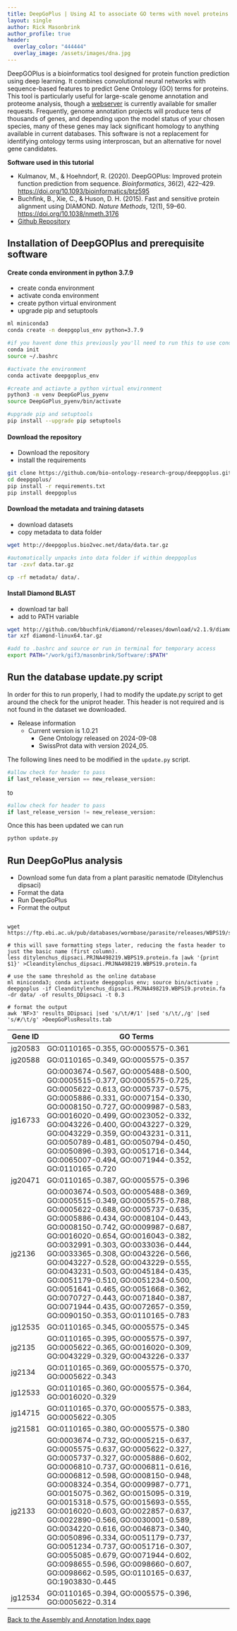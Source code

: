 ```yaml
---
title: DeepGoPlus | Using AI to associate GO terms with novel proteins 
layout: single
author: Rick Masonbrink
author_profile: true
header:
  overlay_color: "444444"
  overlay_image: /assets/images/dna.jpg
---
```


DeepGOPlus is a bioinformatics tool designed for protein function prediction using deep learning. It combines convolutional neural networks with sequence-based features to predict Gene Ontology (GO) terms for proteins. This tool is particularly useful for large-scale genome annotation and proteome analysis, though a [webserver](https://deepgo.cbrc.kaust.edu.sa/) is currently available for smaller requests. Frequently, genome annotation projects will produce tens of thousands of genes, and depending upon the model status of your chosen species, many of these genes may lack significant homology to anything available in current databases. This software is not a replacement for identifying ontology terms using interproscan, but an alternative for novel gene candidates. 


**Software used in this tutorial**
* Kulmanov, M., & Hoehndorf, R. (2020). DeepGOPlus: Improved protein function prediction from sequence. *Bioinformatics*, 36(2), 422–429. https://doi.org/10.1093/bioinformatics/btz595
* Buchfink, B., Xie, C., & Huson, D. H. (2015). Fast and sensitive protein alignment using DIAMOND. *Nature Methods*, 12(1), 59–60. https://doi.org/10.1038/nmeth.3176
* [Github Repository](https://github.com/bio-ontology-research-group/deepgoplus)


## Installation  of DeepGOPlus and prerequisite software

#### Create conda environment in python 3.7.9

* create conda environment
* activate conda environment
* create python virtual environment
* upgrade pip and setuptools

```bash
ml miniconda3
conda create -n deepgoplus_env python=3.7.9

#if you havent done this previously you'll need to run this to use conda
conda init
source ~/.bashrc

#activate the environment
conda activate deepgoplus_env

#create and actiavte a python virtual environment
python3 -m venv DeepGoPlus_pyenv
source DeepGoPlus_pyenv/bin/activate

#upgrade pip and setuptools
pip install --upgrade pip setuptools
```



#### Download the repository 

* Download the repository
* install the requirements

```bash
git clone https://github.com/bio-ontology-research-group/deepgoplus.git
cd deepgoplus/
pip install -r requirements.txt
pip install deepgoplus
```


#### Download the metadata and training datasets

* download datasets
* copy metadata to data folder

```bash
wget http://deepgoplus.bio2vec.net/data/data.tar.gz

#automatically unpacks into data folder if within deepgoplus
tar -zxvf data.tar.gz

cp -rf metadata/ data/.
```

#### Install Diamond BLAST

* download tar ball
* add to PATH variable

```bash
wget http://github.com/bbuchfink/diamond/releases/download/v2.1.9/diamond-linux64.tar.gz
tar xzf diamond-linux64.tar.gz

#add to .bashrc and source or run in terminal for temporary access
export PATH="/work/gif3/masonbrink/Software/:$PATH"
```

## Run the database update.py script

In order for this to run properly, I had to modify the update.py script to get around the check for the uniprot header. This header is not required and is not found in the dataset we downloaded.


* Release information
  * Current version is 1.0.21
    * Gene Ontology released on 2024-09-08
    * SwissProt data with version 2024_05.



The following lines need to be modified in the `update.py` script. 

```python
#allow check for header to pass
if last_release_version == new_release_version:
```

to 

```python
#allow check for header to pass
if last_release_version != new_release_version:
```

Once this has been updated we can run 

```python
python update.py
```


## Run DeepGoPlus analysis

* Download some fun data from a plant parasitic nematode (Ditylenchus dipsaci)
* Format the data
* Run DeepGoPlus
* Format the output

```

wget https://ftp.ebi.ac.uk/pub/databases/wormbase/parasite/releases/WBPS19/species/ditylenchus_dipsaci/PRJNA498219/ditylenchus_dipsaci.PRJNA498219.WBPS19.protein.fa.gz

# this will save formatting steps later, reducing the fasta header to just the basic name (first column).
less ditylenchus_dipsaci.PRJNA498219.WBPS19.protein.fa |awk '{print $1}' >Cleanditylenchus_dipsaci.PRJNA498219.WBPS19.protein.fa

# use the same threshold as the online database
ml miniconda3; conda activate deepgoplus_env; source bin/activate ; deepgoplus -if Cleanditylenchus_dipsaci.PRJNA498219.WBPS19.protein.fa -dr data/ -of results_DDipsaci -t 0.3

# format the output
awk 'NF>3' results_DDipsaci |sed 's/\t/#/1' |sed 's/\t/,/g' |sed 's/#/\t/g' >DeepGoPlusResults.tab
```


| Gene ID   | GO Terms                                                                                           |
|-----------|----------------------------------------------------------------------------------------------------|
| jg20583   | GO:0110165-0.355, GO:0005575-0.361                                                                 |
| jg20588   | GO:0110165-0.349, GO:0005575-0.357                                                                 |
| jg16733   | GO:0003674-0.567, GO:0005488-0.500, GO:0005515-0.377, GO:0005575-0.725, GO:0005622-0.613, GO:0005737-0.575, GO:0005886-0.331, GO:0007154-0.330, GO:0008150-0.727, GO:0009987-0.583, GO:0016020-0.499, GO:0023052-0.332, GO:0043226-0.400, GO:0043227-0.329, GO:0043229-0.359, GO:0043231-0.311, GO:0050789-0.481, GO:0050794-0.450, GO:0050896-0.393, GO:0051716-0.344, GO:0065007-0.494, GO:0071944-0.352, GO:0110165-0.720 |
| jg20471   | GO:0110165-0.387, GO:0005575-0.396                                                                 |
| jg2136    | GO:0003674-0.503, GO:0005488-0.369, GO:0005515-0.349, GO:0005575-0.788, GO:0005622-0.688, GO:0005737-0.635, GO:0005886-0.434, GO:0008104-0.443, GO:0008150-0.742, GO:0009987-0.687, GO:0016020-0.654, GO:0016043-0.382, GO:0032991-0.303, GO:0033036-0.444, GO:0033365-0.308, GO:0043226-0.566, GO:0043227-0.528, GO:0043229-0.555, GO:0043231-0.503, GO:0045184-0.435, GO:0051179-0.510, GO:0051234-0.500, GO:0051641-0.465, GO:0051668-0.362, GO:0070727-0.443, GO:0071840-0.387, GO:0071944-0.435, GO:0072657-0.359, GO:0090150-0.353, GO:0110165-0.783 |
| jg12535   | GO:0110165-0.345, GO:0005575-0.345                                                                 |
| jg2135    | GO:0110165-0.395, GO:0005575-0.397, GO:0005622-0.365, GO:0016020-0.309, GO:0043229-0.329, GO:0043226-0.337 |
| jg2134    | GO:0110165-0.369, GO:0005575-0.370, GO:0005622-0.343                                               |
| jg12533   | GO:0110165-0.360, GO:0005575-0.364, GO:0016020-0.329                                               |
| jg14715   | GO:0110165-0.370, GO:0005575-0.383, GO:0005622-0.305                                               |
| jg21581   | GO:0110165-0.380, GO:0005575-0.380                                                                 |
| jg2133    | GO:0003674-0.732, GO:0005215-0.637, GO:0005575-0.637, GO:0005622-0.327, GO:0005737-0.327, GO:0005886-0.602, GO:0006810-0.737, GO:0006811-0.616, GO:0006812-0.598, GO:0008150-0.948, GO:0008324-0.354, GO:0009987-0.771, GO:0015075-0.362, GO:0015095-0.319, GO:0015318-0.575, GO:0015693-0.555, GO:0016020-0.603, GO:0022857-0.637, GO:0022890-0.566, GO:0030001-0.589, GO:0034220-0.616, GO:0046873-0.340, GO:0050896-0.334, GO:0051179-0.737, GO:0051234-0.737, GO:0051716-0.307, GO:0055085-0.679, GO:0071944-0.602, GO:0098655-0.596, GO:0098660-0.607, GO:0098662-0.595, GO:0110165-0.637, GO:1903830-0.445 |
| jg12534   | GO:0110165-0.394, GO:0005575-0.396, GO:0005622-0.314                                               |


[Back to the Assembly and Annotation Index page](annotation_and_assembly_index.md)